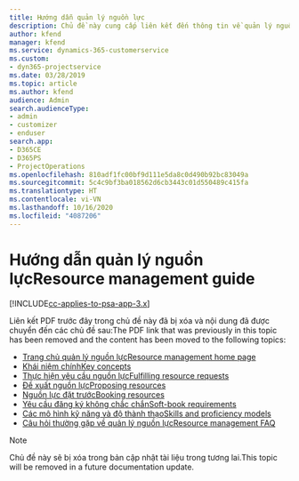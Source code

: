 ```yaml
---
title: Hướng dẫn quản lý nguồn lực
description: Chủ đề này cung cấp liên kết đến thông tin về quản lý nguồn lực trong Project Service Automation
author: kfend
manager: kfend
ms.service: dynamics-365-customerservice
ms.custom:
- dyn365-projectservice
ms.date: 03/28/2019
ms.topic: article
ms.author: kfend
audience: Admin
search.audienceType:
- admin
- customizer
- enduser
search.app:
- D365CE
- D365PS
- ProjectOperations
ms.openlocfilehash: 810adf1fc00bf9d111e5da8c0d490b92bc83049a
ms.sourcegitcommit: 5c4c9bf3ba018562d6cb3443c01d550489c415fa
ms.translationtype: HT
ms.contentlocale: vi-VN
ms.lasthandoff: 10/16/2020
ms.locfileid: "4087206"
---
```

# <a name="resource-management-guide"></a><span data-ttu-id="0aec7-103">Hướng dẫn quản lý nguồn lực</span><span class="sxs-lookup"><span data-stu-id="0aec7-103">Resource management guide</span></span>

[!INCLUDE[cc-applies-to-psa-app-3.x](../../includes/cc-applies-to-psa-app-3x.md)]

<span data-ttu-id="0aec7-104">Liên kết PDF trước đây trong chủ đề này đã bị xóa và nội dung đã được chuyển đến các chủ đề sau:</span><span class="sxs-lookup"><span data-stu-id="0aec7-104">The PDF link that was previously in this topic has been removed and the content has been moved to the following topics:</span></span>

- [<span data-ttu-id="0aec7-105">Trang chủ quản lý nguồn lực</span><span class="sxs-lookup"><span data-stu-id="0aec7-105">Resource management home page</span></span>](../resource-management-home-page.md)
- [<span data-ttu-id="0aec7-106">Khái niệm chính</span><span class="sxs-lookup"><span data-stu-id="0aec7-106">Key concepts</span></span>](../reports-key-concepts.md)
- [<span data-ttu-id="0aec7-107">Thực hiện yêu cầu nguồn lực</span><span class="sxs-lookup"><span data-stu-id="0aec7-107">Fulfilling resource requests</span></span>](../resource-management-fulfill-requests.md)
- [<span data-ttu-id="0aec7-108">Đề xuất nguồn lực</span><span class="sxs-lookup"><span data-stu-id="0aec7-108">Proposing resources</span></span>](../resource-management-propose-resources.md)
- [<span data-ttu-id="0aec7-109">Nguồn lực đặt trước</span><span class="sxs-lookup"><span data-stu-id="0aec7-109">Booking resources</span></span>](../resource-management-book-resources-scheduleboard.md)
- [<span data-ttu-id="0aec7-110">Yêu cầu đăng ký không chắc chắn</span><span class="sxs-lookup"><span data-stu-id="0aec7-110">Soft-book requirements</span></span>](../resource-management-softbook-requirements.md)
- [<span data-ttu-id="0aec7-111">Các mô hình kỹ năng và độ thành thạo</span><span class="sxs-lookup"><span data-stu-id="0aec7-111">Skills and proficiency models</span></span>](../resource-management-skills-proficiency.md)
- [<span data-ttu-id="0aec7-112">Câu hỏi thường gặp về quản lý nguồn lực</span><span class="sxs-lookup"><span data-stu-id="0aec7-112">Resource management FAQ</span></span>](../resource-management-faq.md)

> [!NOTE]
> <span data-ttu-id="0aec7-113">Chủ đề này sẽ bị xóa trong bản cập nhật tài liệu trong tương lai.</span><span class="sxs-lookup"><span data-stu-id="0aec7-113">This topic will be removed in a future documentation update.</span></span> 
